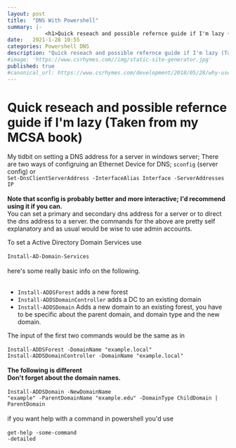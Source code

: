 ```yaml
---
layout: post
title:  "DNS With Powershell"
summary: |-
            <h1>Quick reseach and possible refernce guide if I'm lazy (Taken from my MCSA book)</h1><p>My tidbit on setting a DNS address for a server in windows server;There are two ways of configruing an Ethernet Device for DNS; <code>sconfig</code> (server config) or<br><code>Set-DnsClientServerAddress -InterfaceAlias Interface -ServerAddresses IP</code>
date:   2021-1-28 10:55
categories: Powershell DNS
description: "Quick reseach and possible refernce guide if I'm lazy (Taken from my MCSA book)"
#image: 'https://www.csrhymes.com//img/static-site-generator.jpg'
published: true
#canonical_url: https://www.csrhymes.com/development/2018/05/28/why-use-a-static-site-generator.html
---
```

<body>

<h1>Quick reseach and possible refernce guide if I'm lazy (Taken from my MCSA book)</h1>

<p>My tidbit on setting a DNS address for a server in windows server;
There are two ways of configruing an Ethernet Device for DNS; <code>sconfig</code> (server config) or
<br><code>Set-DnsClientServerAddress -InterfaceAlias Interface -ServerAddresses IP</code>
<br>
<br>
<b>Note that sconfig is probably better and more interactive; I'd recommend using it if you can.</b>
<br>
You can set a primary and secondary dns address for a server or to direct the dns address to a server.
the commands for the above are pretty self explanatory and as usual would be wise to use admin accounts.
</p>

<p>To set a Active Directory Domain Services use <br>
<br>
<code>Install-AD-Domain-Services</code>
<br>
<br>
here's some really basic info on the following.
<br>
<br>
<ul><li><code>Install-ADDSForest</code> adds a new forest</li>
<li><code>Install-ADDSDomainController</code> adds a DC to an existing domain</li>
<li><code>Install-ADDSDomain</code> Adds a new domain to an existing forest, you have to be specific about the parent domain, and domain type and the new domain.</li></ul>

The input of the first two commands would be the same as in
<br>
<br>
<code>Install-ADDSForest -DomainName "example.local"</code>
<br>
<code>Install-ADDSDomainController -DomainName "example.local"</code>
<br>
<b><br>The following is different
<br>
Don't forget about the domain names.</b>
<br>
<br>
<code>Install-ADDSDomain -NewDomainName "example" -ParentDomainName "example.edu"
-DomainType ChildDomain | ParentDomain</code>
<br>
<br>
if you want help with a command in powershell you'd use 
<br>
<br>
<code>get-help -some-command -detailed</code>

</p>
</body>